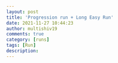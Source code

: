 ```yaml
---
layout: post
title: 'Progression run + Long Easy Run'
date: 2021-11-27 10:44:23
author: multishiv19
comments: true
category: [runs]
tags: [Run]
description: 
---
```


<div width='100%' class='strava-embed-placeholder' data-embed-type='activity' data-embed-id='6315195906'></div>
<script src='https://strava-embeds.com/embed.js'></script>
